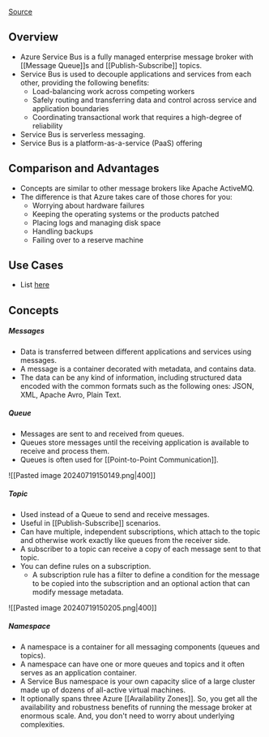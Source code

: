 [Source](https://learn.microsoft.com/en-us/azure/service-bus-messaging/service-bus-messaging-overview)
## Overview
- Azure Service Bus is a fully managed enterprise message broker with [[Message Queue]]s and [[Publish-Subscribe]] topics. 
- Service Bus is used to decouple applications and services from each other, providing the following benefits:
	- Load-balancing work across competing workers
	- Safely routing and transferring data and control across service and application boundaries
	- Coordinating transactional work that requires a high-degree of reliability
- Service Bus is serverless messaging.
- Service Bus is a platform-as-a-service (PaaS) offering

## Comparison and Advantages
- Concepts are similar to other message brokers like Apache ActiveMQ. 
- The difference is that Azure takes care of those chores for you:
	- Worrying about hardware failures
	- Keeping the operating systems or the products patched
	- Placing logs and managing disk space
	- Handling backups
	- Failing over to a reserve machine

## Use Cases
- List [here](https://learn.microsoft.com/en-us/azure/service-bus-messaging/service-bus-messaging-overview#overview)

## Concepts
##### Messages
- Data is transferred between different applications and services using messages. 
- A message is a container decorated with metadata, and contains data. 
- The data can be any kind of information, including structured data encoded with the common formats such as the following ones: JSON, XML, Apache Avro, Plain Text.

##### Queue
- Messages are sent to and received from queues. 
- Queues store messages until the receiving application is available to receive and process them.
- Queues is often used for [[Point-to-Point Communication]].

![[Pasted image 20240719150149.png|400]]

##### Topic
- Used instead of a Queue to send and receive messages. 
- Useful in [[Publish-Subscribe]] scenarios.
- Can have multiple, independent subscriptions, which attach to the topic and otherwise work exactly like queues from the receiver side. 
- A subscriber to a topic can receive a copy of each message sent to that topic.
- You can define rules on a subscription. 
	- A subscription rule has a filter to define a condition for the message to be copied into the subscription and an optional action that can modify message metadata.

![[Pasted image 20240719150205.png|400]]

##### Namespace
- A namespace is a container for all messaging components (queues and topics). 
- A namespace can have one or more queues and topics and it often serves as an application container.
- A Service Bus namespace is your own capacity slice of a large cluster made up of dozens of all-active virtual machines. 
- It optionally spans three Azure [[Availability Zones]]. So, you get all the availability and robustness benefits of running the message broker at enormous scale. And, you don't need to worry about underlying complexities. 